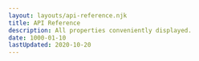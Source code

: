 ```yaml
---
layout: layouts/api-reference.njk
title: API Reference
description: All properties conveniently displayed.
date: 1000-01-10
lastUpdated: 2020-10-20
---
```


